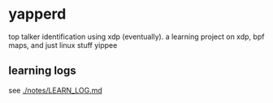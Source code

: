 # yapperd

top talker identification using xdp (eventually). a learning project on xdp, bpf maps, and just linux stuff yippee

## learning logs
see [./notes/LEARN_LOG.md](./notes/LEARN_LOG.md)